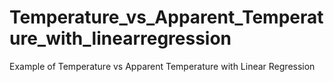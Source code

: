 # Temperature_vs_Apparent_Temperature_with_linearregression
 Example of Temperature vs Apparent Temperature with Linear Regression
